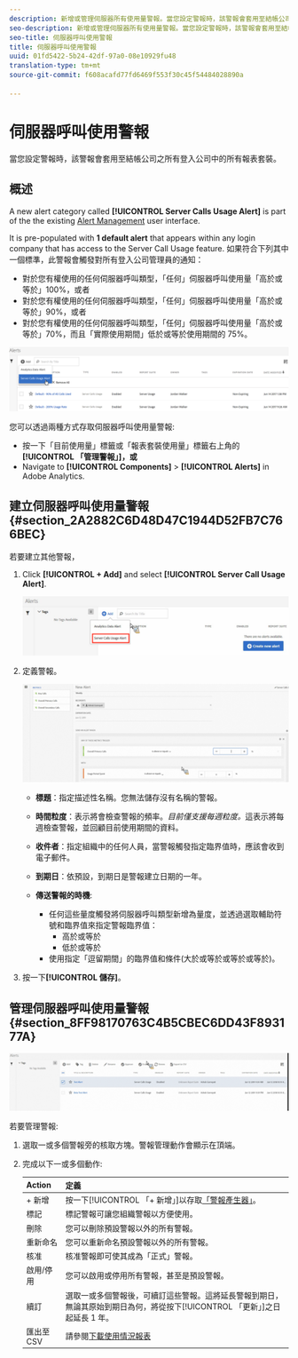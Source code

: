 ```yaml
---
description: 新增或管理伺服器所有使用量警報。當您設定警報時，該警報會套用至結帳公司之所有登入公司中的所有報表套裝。
seo-description: 新增或管理伺服器所有使用量警報。當您設定警報時，該警報會套用至結帳公司之所有登入公司中的所有報表套裝。
seo-title: 伺服器呼叫使用警報
title: 伺服器呼叫使用警報
uuid: 01fd5422-5b24-42df-97a0-08e10929fu48
translation-type: tm+mt
source-git-commit: f608acafd77fd6469f553f30c45f54484028890a

---
```



# 伺服器呼叫使用警報

當您設定警報時，該警報會套用至結帳公司之所有登入公司中的所有報表套裝。

## 概述

A new alert category called **[!UICONTROL Server Calls Usage Alert]** is part of the the existing [Alert Management](https://marketing.adobe.com/resources/help/en_US/analytics/analysis-workspace/intellligent_alerts.html) user interface.

It is pre-populated with **1 default alert** that appears within any login company that has access to the Server Call Usage feature. 如果符合下列其中一個標準，此警報會觸發對所有登入公司管理員的通知：

* 對於您有權使用的任何伺服器呼叫類型，「任何」伺服器呼叫使用量「高於或等於」100%，或者
* 對於您有權使用的任何伺服器呼叫類型，「任何」伺服器呼叫使用量「高於或等於」90%，或者
* 對於您有權使用的任何伺服器呼叫類型，「任何」伺服器呼叫使用量「高於或等於」70%，而且「實際使用期間」低於或等於使用期間的 75%。

![](assets/alerts.png)

您可以透過兩種方式存取伺服器呼叫使用量警報:

* 按一下「目前使用量」標籤或「報表套裝使用量」標籤右上角的&#x200B;**[!UICONTROL 「管理警報」]，或**
* Navigate to **[!UICONTROL Components]** &gt; **[!UICONTROL Alerts]** in Adobe Analytics.

## 建立伺服器呼叫使用量警報 {#section_2A2882C6D48D47C1944D52FB7C766BEC}

若要建立其他警報，

1. Click **[!UICONTROL + Add]** and select **[!UICONTROL Server Call Usage Alert]**.

   ![](assets/server_call_alert.png)

1. 定義警報。

   ![](assets/sc_alert.png)

   * **標題**：指定描述性名稱。您無法儲存沒有名稱的警報。
   * **時間粒度**：表示將會檢查警報的頻率。*目前僅支援每週粒度。*&#x200B;這表示將每週檢查警報，並回顧目前使用期間的資料。
   * **收件者**：指定組織中的任何人員，當警報觸發指定臨界值時，應該會收到電子郵件。
   * **到期日**：依預設，到期日是警報建立日期的一年。
   * **傳送警報的時機**:

      * 任何這些量度觸發將伺服器呼叫類型新增為量度，並透過選取輔助符號和臨界值來指定警報臨界值：
         * 高於或等於
         * 低於或等於
      * 使用指定「逗留期間」的臨界值和條件(大於或等於或等於或等於)。

1. 按一下&#x200B;**[!UICONTROL 儲存]**。

## 管理伺服器呼叫使用量警報 {#section_8FF98170763C4B5CBEC6DD43F893177A}

![](assets/alert_mgmt.png)

若要管理警報:

1. 選取一或多個警報旁的核取方塊。警報管理動作會顯示在頂端。
1. 完成以下一或多個動作:

   | Action | 定義 |
   |--- |--- |
   | + 新增 | 按一下[!UICONTROL 「+ 新增」]以存取[「警報產生器」](../../admin/c-server-call-usage/scu-alerts.md)。 |
   | 標記 | 標記警報可讓您組織警報以方便使用。 |
   | 刪除 | 您可以刪除預設警報以外的所有警報。 |
   | 重新命名 | 您可以重新命名預設警報以外的所有警報。 |
   | 核准 | 核准警報即可使其成為「正式」警報。 |
   | 啟用/停用 | 您可以啟用或停用所有警報，甚至是預設警報。 |
   | 續訂 | 選取一或多個警報後，可續訂這些警報。這將延長警報到期日，無論其原始到期日為何，將從按下[!UICONTROL 「更新」]之日起延長 1 年。 |
   | 匯出至 CSV | 請參閱[下載使用情況報表](../../admin/c-server-call-usage/report-suite-usage.md) |

